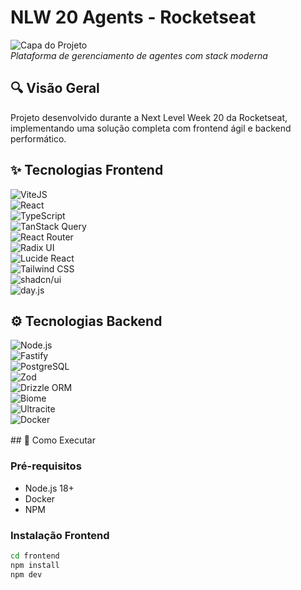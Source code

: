# NLW 20 Agents - Rocketseat

![Capa do Projeto](https://placehold.co/1920x1080?text=NLW+20+Agents+Cover&font=roboto)  
*Plataforma de gerenciamento de agentes com stack moderna*

## 🔍 Visão Geral
Projeto desenvolvido durante a Next Level Week 20 da Rocketseat, implementando uma solução completa com frontend ágil e backend performático.

## ✨ Tecnologias Frontend
<ul style="list-style-type: none; padding: 0; margin: 16px 0;">
  <li>
    <img src="https://img.shields.io/badge/Vite-646CFF?logo=vite&logoColor=white" alt="ViteJS"/>
  </li>
  <li>
    <img src="https://img.shields.io/badge/React-61DAFB?logo=react&logoColor=black" alt="React"/>
  </li>
  <li>
    <img src="https://img.shields.io/badge/TypeScript-3178C6?logo=typescript&logoColor=white" alt="TypeScript"/>
  </li>
  <li>
    <img src="https://img.shields.io/badge/TanStack%20Query-FF4154?logo=reactquery&logoColor=white" alt="TanStack Query"/>
  </li>
  <li>
    <img src="https://img.shields.io/badge/React_Router-CA4245?logo=reactrouter&logoColor=white" alt="React Router"/>
  </li>
  <li>
    <img src="https://img.shields.io/badge/Radix_UI-161618?logo=radixui&logoColor=white" alt="Radix UI"/>
  </li>
  <li>
    <img src="https://img.shields.io/badge/Lucide_React-000000?logo=react&logoColor=white&logoWidth=20" alt="Lucide React"/>
  </li>
  <li>
    <img src="https://img.shields.io/badge/Tailwind-06B6D4?logo=tailwindcss&logoColor=white" alt="Tailwind CSS"/>
  </li>
  <li>
    <img src="https://img.shields.io/badge/shadcn/ui-000000?logo=radixui&logoColor=white" alt="shadcn/ui"/>
  </li>
  <li>
    <img src="https://img.shields.io/badge/day.js-1976D2?logo=javascript&logoColor=white" alt="day.js"/>
  </li>
</ul>

## ⚙️ Tecnologias Backend
<ul style="list-style-type: none; padding: 0; margin: 16px 0;">
  <li>
    <img src="https://img.shields.io/badge/Node.js-339933?logo=nodedotjs&logoColor=white" alt="Node.js"/>
  </li>
  <li>
    <img src="https://img.shields.io/badge/Fastify-000000?logo=fastify&logoColor=white" alt="Fastify"/>
  </li>
  <li>
    <img src="https://img.shields.io/badge/PostgreSQL-4169E1?logo=postgresql&logoColor=white" alt="PostgreSQL"/>
  </li>
  <li>
    <img src="https://img.shields.io/badge/Zod-3E67F1?logo=typescript&logoColor=white" alt="Zod"/>
  </li>
  <li>
    <img src="https://img.shields.io/badge/DrizzleORM-3498DB?logo=postgresql&logoColor=white" alt="Drizzle ORM"/>
  </li>
  <li>
    <img src="https://img.shields.io/badge/Biome-F74D00?logo=rust&logoColor=white" alt="Biome"/>
  </li>
  <li>
    <img src="https://img.shields.io/badge/Ultr%C3%A1cite-1E88E5?logo=materialdesign&logoColor=white" alt="Ultracite"/>
  </li>
  <li>
    <img src="https://img.shields.io/badge/Docker-2496ED?logo=docker&logoColor=white" alt="Docker"/>
  </li>
</ul>
## 🚀 Como Executar

### Pré-requisitos
- Node.js 18+
- Docker
- NPM 

### Instalação Frontend
```bash
cd frontend
npm install
npm dev